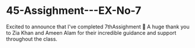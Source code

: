 # 45-Assighment---EX-No-7
Excited to announce that I've completed 7thAssighment 🎉 A huge thank you to Zia Khan and Ameen Alam for their incredible guidance and support throughout the class.

